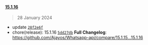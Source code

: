 
#### [15.1.16](https://github.com/Ajayos/Whatsapp-api/compare/v15.1.16...15.1.16)

> 28 January 2024

- update [`28f2e6f`](https://github.com/Ajayos/Whatsapp-api/commit/28f2e6fd742da0432c06162155b06508b674c13a)
- chore(release): 15.1.16 [`5dd27db`](https://github.com/Ajayos/Whatsapp-api/commit/5dd27dbbd02c1a0a9bbb562838fe7185511a9073)
**Full Changelog**: https://github.com/Ajayos/Whatsapp-api/compare/15.1.15...15.1.16
